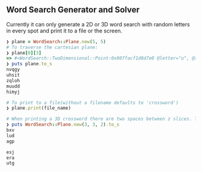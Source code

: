 ## Word Search Generator and Solver

Currently it can only generate a 2D or 3D word search with random letters in every spot and print it to a file or the screen.

```ruby
❯ plane = WordSearch::Plane.new(5, 5)
# To traverse the cartesian plane:
❯ plane[0][3]
=> #<WordSearch::TwoDimensional::Point:0x007facf1d8d7e0 @letter="u", @x=0, @y=3>
❯ puts plane.to_s
nvqgy
uhsit
zqloh
muudd
himyj

# To print to a file(without a filename defaults to 'crossword')
❯ plane.print(file_name)

# When printing a 3D crossword there are two spaces between z slices. The top slice is z = 0.
❯ puts WordSearch::Plane.new(3, 3, 2).to_s
bxv
lud
agp

esj
era
utg
```
